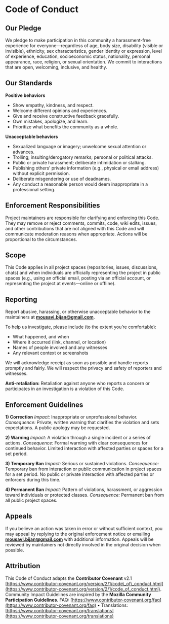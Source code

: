 # Code of Conduct

## Our Pledge

We pledge to make participation in this community a harassment-free experience for everyone—regardless of age, body size, disability (visible or invisible), ethnicity, sex characteristics, gender identity or expression, level of experience, education, socioeconomic status, nationality, personal appearance, race, religion, or sexual orientation. We commit to interactions that are open, welcoming, inclusive, and healthy.

## Our Standards

**Positive behaviors**

* Show empathy, kindness, and respect.
* Welcome different opinions and experiences.
* Give and receive constructive feedback gracefully.
* Own mistakes, apologize, and learn.
* Prioritize what benefits the community as a whole.

**Unacceptable behaviors**

* Sexualized language or imagery; unwelcome sexual attention or advances.
* Trolling; insulting/derogatory remarks; personal or political attacks.
* Public or private harassment; deliberate intimidation or stalking.
* Publishing others’ private information (e.g., physical or email address) without explicit permission.
* Deliberate misgendering or use of deadnames.
* Any conduct a reasonable person would deem inappropriate in a professional setting.

## Enforcement Responsibilities

Project maintainers are responsible for clarifying and enforcing this Code. They may remove or reject comments, commits, code, wiki edits, issues, and other contributions that are not aligned with this Code and will communicate moderation reasons when appropriate. Actions will be proportional to the circumstances.

## Scope

This Code applies in all project spaces (repositories, issues, discussions, chats) and when individuals are officially representing the project in public spaces (e.g., using an official email, posting via an official account, or representing the project at events—online or offline).

## Reporting

Report abusive, harassing, or otherwise unacceptable behavior to the maintainers at **[mousavi.bijan@gmail.com](mailto:mousavi.bijan@gmail.com)**.

To help us investigate, please include (to the extent you’re comfortable):

* What happened, and when
* Where it occurred (link, channel, or location)
* Names of people involved and any witnesses
* Any relevant context or screenshots

We will acknowledge receipt as soon as possible and handle reports promptly and fairly. We will respect the privacy and safety of reporters and witnesses.

**Anti-retaliation:** Retaliation against anyone who reports a concern or participates in an investigation is a violation of this Code.

## Enforcement Guidelines

**1) Correction**
*Impact:* Inappropriate or unprofessional behavior.
*Consequence:* Private, written warning that clarifies the violation and sets expectations. A public apology may be requested.

**2) Warning**
*Impact:* A violation through a single incident or a series of actions.
*Consequence:* Formal warning with clear consequences for continued behavior. Limited interaction with affected parties or spaces for a set period.

**3) Temporary Ban**
*Impact:* Serious or sustained violations.
*Consequence:* Temporary ban from interaction or public communication in project spaces for a set period. No public or private interaction with affected parties or enforcers during this time.

**4) Permanent Ban**
*Impact:* Pattern of violations, harassment, or aggression toward individuals or protected classes.
*Consequence:* Permanent ban from all public project spaces.

## Appeals

If you believe an action was taken in error or without sufficient context, you may appeal by replying to the original enforcement notice or emailing **[mousavi.bijan@gmail.com](mailto:mousavi.bijan@gmail.com)** with additional information. Appeals will be reviewed by maintainers not directly involved in the original decision when possible.

## Attribution

This Code of Conduct adapts the **Contributor Covenant** v2.1
[https://www.contributor-covenant.org/version/2/1/code\_of\_conduct.html](https://www.contributor-covenant.org/version/2/1/code_of_conduct.html).
Community Impact Guidelines are inspired by the **Mozilla Community Participation Guidelines**.
FAQ: [https://www.contributor-covenant.org/faq](https://www.contributor-covenant.org/faq) • Translations: [https://www.contributor-covenant.org/translations](https://www.contributor-covenant.org/translations)
